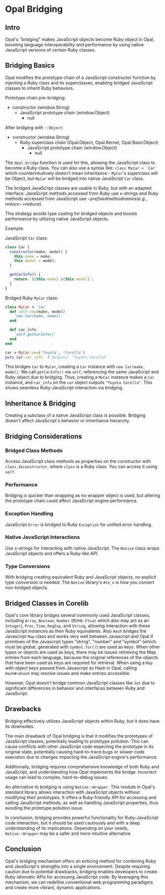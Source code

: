 # Opal Bridging

## Intro

Opal's "bridging" makes JavaScript objects become Ruby object in Opal, boosting language interoperability and performance by using native JavaScript versions of certain Ruby classes.

## Bridging Basics

Opal modifies the prototype chain of a JavaScript constructor function by injecting a Ruby class and its superclasses, enabling bridged JavaScript classes to inherit Ruby behaviors.

Prototype chain pre-bridging: 

- constructor (window.String)
  - JavaScript prototype chain (window.Object)
    - null

After bridging with `::Object`:

- constructor (window.String)
  - Ruby superclass chain (Opal.Object, Opal.Kernel, Opal.BasicObject)
    - JavaScript prototype chain (window.Object)
      - null

The `Opal.bridge` function is used for this, allowing the JavaScript class to become a Ruby class. You can also use a syntax like: ```class MyCar < `Car` ``` which counterintuitively doesn't mean inheritance - `MyCar`'s superclass will be Object, but `MyCar` will be bridged into native JavaScript `Car` class.

The bridged JavaScript classes are usable in Ruby, but with an adapted interface: JavaScript methods accessed from Ruby use x-strings and Ruby methods accessed from JavaScript use $-prefixed method names (e.g., reduce->$reduce). 

This strategy avoids type casting for bridged objects and boosts performance by utilizing native JavaScript objects. 

Example:

JavaScript `Car` class:

```javascript
class Car {
  constructor(make, model) {
    this.make = make;
    this.model = model;
  }

  getCarInfo() {
    return `${this.make} ${this.model}`;
  }
}
```

Bridged Ruby `MyCar` class:

```ruby
class MyCar < `Car`
  def self.new(make, model)
    `new Car(make, model)`
  end

  def car_info
    `self.getCarInfo()`
  end
end

car = MyCar.new('Toyota', 'Corolla')
puts car.car_info  # Outputs: "Toyota Corolla"
```

This bridges `Car` to `MyCar`, creating a `Car` instance with `new Car(make, model)`. We call `getCarInfo()` via `self`, referencing the same JavaScript and Ruby object due to bridging. Thus, creating a `MyCar` instance makes a `Car` instance, and `car_info` on the `car` object outputs `"Toyota Corolla"`. This shows seamless Ruby-JavaScript interaction via bridging.

## Inheritance & Bridging

Creating a subclass of a native JavaScript class is possible. Bridging doesn't affect JavaScript's behavior or inheritance hierarchy.

## Bridging Considerations

### Bridged Class Methods

Access JavaScript class methods as properties on the constructor with `class.$$constructor`, where `class` is a Ruby class. You can access it using `self`.

### Performance

Bridging is quicker than wrapping as no wrapper object is used, but altering the prototype chain could affect JavaScript engine performance.

### Exception Handling

JavaScript `Error` is bridged to Ruby `Exception` for unified error handling.

### Native JavaScript Interactions

Use x-strings for interacting with native JavaScript. The `Native` class wraps JavaScript objects and offers a Ruby-like API.

### Type Conversions

With bridging creating equivalent Ruby and JavaScript objects, no explicit type conversion is needed. The `Native` library's `#to_n` is how you convert non-bridged objects.

## Bridged Classes in Corelib

Opal's core library bridges several commonly used JavaScript classes, including `Array`, `Boolean`, `Number` (think: `Float` which also may act as an `Integer`), `Proc`, `Time`, `RegExp`, and `String`, allowing interaction with these JavaScript instances as their Ruby equivalents. Also `Hash` bridges the Javascript `Map` class and works very well between Javascript and Opal if primitives of the Javascript types "string", "number" and "symbol" (which must be global, generated with `Symbol.for()`) are used as keys. When other types or objects are used as keys, there may be issues retrieving the Map entries from each language, because the original references of the objects that have been used as keys are required for retrieval. When using a `Map` with object keys passed from Javascript as Hash in Opal, calling `Hash#rehash` may resolve issues and make entries accessible.

However, Opal doesn't bridge common JavaScript classes like `Set` due to significant differences in behavior and interfaces between Ruby and JavaScript.

## Drawbacks

Bridging effectively utilizes JavaScript objects within Ruby, but it does have its downsides.

The main drawback of Opal bridging is that it modifies the prototypes of JavaScript classes, potentially leading to prototype pollution. This can cause conflicts with other JavaScript code expecting the prototype in its original state, potentially causing hard-to-trace bugs or slower code execution due to changes impacting the JavaScript engine's performance.

Additionally, bridging requires comprehensive knowledge of both Ruby and JavaScript, and understanding how Opal implements the bridge. Incorrect usage can lead to complex, hard-to-debug issues.

An alternative to bridging is using `Native::Wrapper`. This module in Opal's standard library allows interaction with JavaScript objects without modifying their prototypes. It offers a Ruby-friendly API for accessing and calling JavaScript methods, as well as handling JavaScript properties, thus avoiding the prototype pollution issue.

In conclusion, bridging provides powerful functionality for Ruby-JavaScript code interaction, but it should be used cautiously and with a deep understanding of its implications. Depending on your needs, `Native::Wrapper` may be a safer and more intuitive alternative.

## Conclusion

Opal's bridging mechanism offers an enticing method for combining Ruby and JavaScript's strengths into a single environment. Despite requiring caution due to potential drawbacks, bridging enables developers to create Ruby idiomatic APIs for accessing JavaScript code. By leveraging this mechanism, we can redefine conventional web programming paradigms and create more vibrant, dynamic applications.
